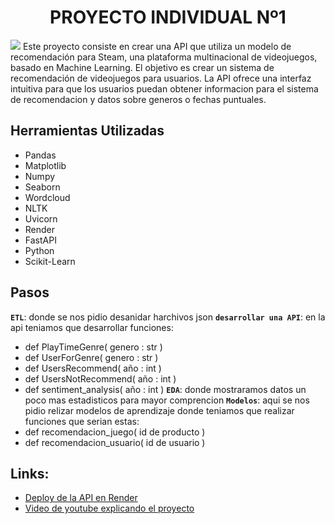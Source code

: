 # <h1 align=center> **PROYECTO INDIVIDUAL Nº1** </h1>
![](https://trycore.co/cms/wp-content/uploads/2020/02/que-es-machine-learning-servicio-implementar-inteligencia-artificial-min.jpg)
Este proyecto consiste en crear una API que utiliza un modelo de recomendación para Steam, una plataforma multinacional de videojuegos, basado en Machine Learning. El objetivo es crear un sistema de recomendación de videojuegos para usuarios. La API ofrece una interfaz intuitiva para que los usuarios puedan obtener informacion para el sistema de recomendacion y datos sobre generos o fechas puntuales.

## **Herramientas Utilizadas**
+ Pandas
+ Matplotlib
+ Numpy
+ Seaborn
+ Wordcloud
+ NLTK
+ Uvicorn
+ Render
+ FastAPI
+ Python
+ Scikit-Learn
## **Pasos**
**`ETL`**: donde se nos pidio desanidar harchivos json
**`desarrollar una API`**: en la api teniamos que desarrollar funciones:
+ def PlayTimeGenre( genero : str )
+ def UserForGenre( genero : str )
+ def UsersRecommend( año : int )
+ def UsersNotRecommend( año : int )
+ def sentiment_analysis( año : int )
**`EDA`**: donde mostraramos datos un poco mas estadisticos para mayor comprencion
**`Modelos`**: aqui se nos pidio relizar modelos de aprendizaje donde teniamos que realizar funciones que serian estas:
+ def recomendacion_juego( id de producto ) 
+ def recomendacion_usuario( id de usuario )

## **Links:**
- [Deploy de la API en Render](http://127.0.0.1:8000/docs#/)
- [Video de youtube explicando el proyecto]()

